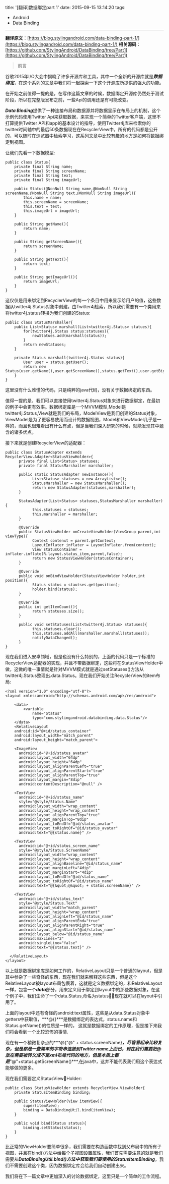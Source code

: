 title: '[翻译]数据绑定part 1'
date: 2015-09-15 13:14:20
tags:
- Android
- Data Binding

---

**翻译原文**：[https://blog.stylingandroid.com/data-binding-part-1/](https://blog.stylingandroid.com/data-binding-part-1/)
**相关源码**：[https://github.com/StylingAndroid/DataBinding/tree/Part1](https://github.com/StylingAndroid/DataBinding/tree/Part1)
> 前言

谷歌2015年I/O大会中揭晓了许多开源库和工具，其中一个全新的开源库就是***数据绑定***，在这个系列的文章中我们将一起探索一下这个开源库所提供的强大的功能。

在开始之前值得一提的是，在写作这篇文章的时候，数据绑定开源库仍然处于测试阶段，所以在完整版发布之前，一些Api的调用还是有可能改变。

***Data Binding***提供了一种连接布局和数据源并将数据显示在布局上的机制，这个示例代码使用Twitter Api来获取数据，来实现一个简单的Twitter客户端，这里不打算提供Twitter API和app的基本设计的指导，使用Twitter4j库来检索你的twitter时间轴中的最后50条数据现在在RecyclerView中，所有的代码都是公开的，可以随时在浏览器中检索学习，这系列文章中比较有趣的地方是如何将数据绑定到视图。

让我们先看一下数据模型:

```
public class Status{
	private final String name;
	private final String screenName;
	private final String text;
	private final String imageUrl;
	
	public Status(@NonNull String name,@NonNull String screenName,@NonNull String text,@NonNull String imageUrl){
		this.name = name;
		this.screenName = screenName;
		this.text = text;
		this.imageUrl = imageUrl;
	}
	
	public String getName(){
		return name;
	}
	
	public String getScreenName(){
		return screenName;
	}
	
	public String getText(){
		return text;
	}
	
	public String getImageUrl(){
		return imageUrl;
	}
}
```

这仅仅是用来绑定到RecyclerView的每一个条目中用来显示给用户的值，这些数据从twitter4j.Status对象中创建，由Twitter4j检索，所以我们需要有一个类用来将twitter4j.status转换为我们创建的Status:

```
public class StatusMarshaller{
	public List<Status> marshall(List<twitter4j.Status> statues){
		for(twitter4j.Status status:statuses){
			newStatues.add(marshall(status));
		}
		return newStatuses;
	}
	
	private Status marshall(twitter4j.Status status){
		User user = status.getUser();
		return new Status(user.getName(),user.getScreenName(),status.getText(),user.getBiggerProfileImageURL());
	}
}
```

这里没有什么难懂的代码，只是纯粹的java代码，没有关于数据绑定的东西。

值得一提的是，我们可以直接使用twitter4j.Status对象来进行数据绑定，在最初的例子中会更有效率。数据绑定库是一个MVVM模型,Model是twitter4j.Status,View就是我们的布局，ModelView是我们创建的Status对象，ViewModel是为了更容易使用而设计的数据视图，Model和ViewModel几乎是一样的，而且也很难看出有什么有点，但是当我们深入研究的时候，就能发现其中蕴含的诸多优点。

接下来就是创建RecyclerView的适配器：

```
public class StatusAdapter extends RecyclerView.Adapter<StatusViewHolder>{
	  private final List<Status> statuses;
	  private final StatusMarshaller marshaller;
	  
	  public static StatusAdapter newInstance(){
	  		List<Status> statuses = new ArrayList<>();
	  		StatusMarshaller = new StatusMarshaller();
	  		return new StatusAdapter(statuses,marshaller);
	  }
	  
	  StatusAdapter(List<Status> statuses,StatusMarshaller marshaller){
	  		this.statuses = statuses;
	  		this.marshaller = marshaller;
	  } 
	  
	  @Override
	  public StatusViewHolder onCreateViewHolder(ViewGroup parent,int viewType){
	  		Context contenxt = parent.getContext;
	  		LayoutInflater inflater = LayoutInflater.from(context);
	  		View statusContainer = inflater.inflate(R.layout.status_item,parent,false);
	  		return new StatusViewHolder(statusContainer);
	  }  
	  
	  @Override
	  public void onBindViewHolder(StatusViewHolder holder,int position){
	  		Status status = stautses.get(position);
	  		holder.bind(status);
	  }
	  
	  @Override
	  public int getItemCount(){
	  		return statuses.size();
	  }
	  
	  public void setStatuses(List<twitter4j.Status> statuses){
	  		this.statuses.clear();
	  		this.statuses.addAll(marshaller.marshall(statuses));
	  		notifyDataChanged();
	  }
}
```
现在我们进入安卓领域，但是也没有什么特别的，上面的代码只是一个标准的RecyclerView适配器的实现，并且不带数据绑定，这些将在StatusViewHolder中做，这做的唯一事情就是针对MVVM模式就是通过setStatuses()方法从twitter4j.Status整理出.data.Status。现在我们开始关注RecyclerView的item布局:

```
<?xml version="1.0" encoding="utf-8"?>
<layout xmlns:android="http://schemas.android.com/apk/res/android">

	<data>
		<variable
			name="Status"
			type="com.stylingandroid.databinding.data.Status"/>
	</data>
	<RelativeLayout
    android:id="@+id/status_container"
    android:layout_width="match_parent"
    android:layout_height="match_parent">
 
    <ImageView
      android:id="@+id/status_avatar"
      android:layout_width="64dp"
      android:layout_height="64dp"
      android:layout_alignParentLeft="true"
      android:layout_alignParentStart="true"
      android:layout_alignParentTop="true"
      android:layout_margin="8dip"
      android:contentDescription="@null" />
 
    <TextView
      android:id="@+id/status_name"
      style="@style/Status.Name"
      android:layout_width="wrap_content"
      android:layout_height="wrap_content"
      android:layout_alignParentTop="true"
      android:layout_marginTop="8dip"
      android:layout_toEndOf="@id/status_avatar"
      android:layout_toRightOf="@id/status_avatar"
      android:text="@{status.name}" />
 
    <TextView
      android:id="@+id/status_screen_name"
      style="@style/Status.ScreenName"
      android:layout_width="wrap_content"
      android:layout_height="wrap_content"
      android:layout_alignBaseline="@id/status_name"
      android:layout_marginLeft="4dip"
      android:layout_marginStart="4dip"
      android:layout_toEndOf="@id/status_name"
      android:layout_toRightOf="@id/status_name"
      android:text="@{&quot;@&quot; + status.screenName}" />
 
    <TextView
      android:id="@+id/status_text"
      style="@style/Status.Text"
      android:layout_width="match_parent"
      android:layout_height="wrap_content"
      android:layout_alignLeft="@id/status_name"
      android:layout_alignParentEnd="true"
      android:layout_alignParentRight="true"
      android:layout_alignStart="@id/status_name"
      android:layout_below="@id/status_name"
      android:maxLines="2"
      android:singleLine="false"
      android:text="@{status.text}" />
 
  </RelativeLayout>
</layout>
```
以上就是数据绑定库是如何工作的，RelativeLayout只是一个普通的layout，但是其中参杂了一些奇怪的东西，现在我们就来解释这些东西，但是这个RelativeLayout被layout布局包裹着，这就是定义数据绑定的，和RelativeLayout一样，<layout>包含一个***data***部分，用来定义用于绑定到layout中的那些数据对象，在这个例子中，我们生命了一个data.Status,命名为status，现在就可以在layout中引用了。

上面的layout中还有奇怪的android:text属性，这些是从data.Status对象中getters中获取值，***@{}***是数据绑定的表达式，status.name和Status.getName()的性质是一样的， 这就是数据绑定的工作原理，但是接下来我们将会看到一个比较恐怖的事情.

现在有一个稍微复杂点的***@{&quot;@&quot; + status.screenName}***，尽管看起来比较复杂，但是都是一些简单的字符串连接到Twitter name上而已，现在我们需要把@放在需要被转义成不是xml布局代码的地方，但是本质上都是***"@"+status.getScreenName()***,在java中，这并不能代表我们用这个表达式能够做的更多。

现在我们需要定义StatusViewHolder:

```
public class StatusViewHolder extends RecyclerView.ViewHolder{
	private StatusItemBinding binding;
	
	public StatusViewHolder(View itemView){
		super(itemView);
		binding = DataBindingUtil.bind(itemView);
	}
	
	public void bind(Status status){
		binding.setStatus(status);
	}
}

```

比正常的ViewHolder要简单很多，我们需要在构造函数中找到父布局中的所有子视图，并且在bind()方法中给每个子视图设置属性，我们首先需要注意的就是我们需要从***DataBindingUtil.bind()***方法中获取我们要使用的***StatusItemBinding***，我们不需要创建这个类，因为数据绑定库会给我们自动创建出来。

我们将在下一篇文章中更加深入的讨论数据绑定，这里只是一个简单的工作流程。